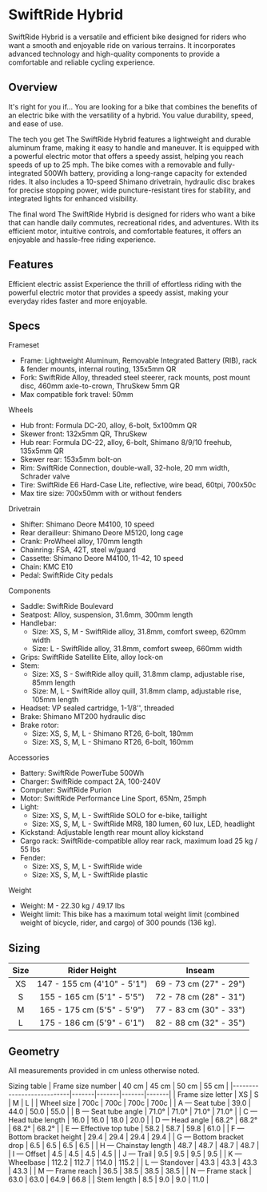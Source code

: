 # SwiftRide Hybrid

SwiftRide Hybrid is a versatile and efficient bike designed for riders who want a smooth and enjoyable ride on various terrains. It incorporates advanced technology and high-quality components to provide a comfortable and reliable cycling experience.
## Overview

It's right for you if...
You are looking for a bike that combines the benefits of an electric bike with the versatility of a hybrid. You value durability, speed, and ease of use.

The tech you get
The SwiftRide Hybrid features a lightweight and durable aluminum frame, making it easy to handle and maneuver. It is equipped with a powerful electric motor that offers a speedy assist, helping you reach speeds of up to 25 mph. The bike comes with a removable and fully-integrated 500Wh battery, providing a long-range capacity for extended rides. It also includes a 10-speed Shimano drivetrain, hydraulic disc brakes for precise stopping power, wide puncture-resistant tires for stability, and integrated lights for enhanced visibility.

The final word
The SwiftRide Hybrid is designed for riders who want a bike that can handle daily commutes, recreational rides, and adventures. With its efficient motor, intuitive controls, and comfortable features, it offers an enjoyable and hassle-free riding experience.

## Features

Efficient electric assist
Experience the thrill of effortless riding with the powerful electric motor that provides a speedy assist, making your everyday rides faster and more enjoyable.

## Specs

Frameset
- Frame: Lightweight Aluminum, Removable Integrated Battery (RIB), rack & fender mounts, internal routing, 135x5mm QR
- Fork: SwiftRide Alloy, threaded steel steerer, rack mounts, post mount disc, 460mm axle-to-crown, ThruSkew 5mm QR
- Max compatible fork travel: 50mm

Wheels
- Hub front: Formula DC-20, alloy, 6-bolt, 5x100mm QR
- Skewer front: 132x5mm QR, ThruSkew
- Hub rear: Formula DC-22, alloy, 6-bolt, Shimano 8/9/10 freehub, 135x5mm QR
- Skewer rear: 153x5mm bolt-on
- Rim: SwiftRide Connection, double-wall, 32-hole, 20 mm width, Schrader valve
- Tire: SwiftRide E6 Hard-Case Lite, reflective, wire bead, 60tpi, 700x50c
- Max tire size: 700x50mm with or without fenders

Drivetrain
- Shifter: Shimano Deore M4100, 10 speed
- Rear derailleur: Shimano Deore M5120, long cage
- Crank: ProWheel alloy, 170mm length
- Chainring: FSA, 42T, steel w/guard
- Cassette: Shimano Deore M4100, 11-42, 10 speed
- Chain: KMC E10
- Pedal: SwiftRide City pedals

Components
- Saddle: SwiftRide Boulevard
- Seatpost: Alloy, suspension, 31.6mm, 300mm length
- Handlebar:
  - Size: XS, S, M - SwiftRide alloy, 31.8mm, comfort sweep, 620mm width
  - Size: L - SwiftRide alloy, 31.8mm, comfort sweep, 660mm width
- Grips: SwiftRide Satellite Elite, alloy lock-on
- Stem:
  - Size: XS, S - SwiftRide alloy quill, 31.8mm clamp, adjustable rise, 85mm length
  - Size: M, L - SwiftRide alloy quill, 31.8mm clamp, adjustable rise, 105mm length
- Headset: VP sealed cartridge, 1-1/8'', threaded
- Brake: Shimano MT200 hydraulic disc
- Brake rotor:
  - Size: XS, S, M, L - Shimano RT26, 6-bolt, 180mm
  - Size: XS, S, M, L - Shimano RT26, 6-bolt, 160mm

Accessories
- Battery: SwiftRide PowerTube 500Wh
- Charger: SwiftRide compact 2A, 100-240V
- Computer: SwiftRide Purion
- Motor: SwiftRide Performance Line Sport, 65Nm, 25mph
- Light:
  - Size: XS, S, M, L - SwiftRide SOLO for e-bike, taillight
  - Size: XS, S, M, L - SwiftRide MR8, 180 lumen, 60 lux, LED, headlight
- Kickstand: Adjustable length rear mount alloy kickstand
- Cargo rack: SwiftRide-compatible alloy rear rack, maximum load 25 kg / 55 lbs
- Fender:
  - Size: XS, S, M, L - SwiftRide wide
  - Size: XS, S, M, L - SwiftRide plastic

Weight
- Weight: M - 22.30 kg / 49.17 lbs
- Weight limit: This bike has a maximum total weight limit (combined weight of bicycle, rider, and cargo) of 300 pounds (136 kg).

## Sizing

| Size |        Rider Height       |        Inseam        |
|:----:|:-------------------------:|:--------------------:|
|  XS  | 147 - 155 cm (4'10" - 5'1") | 69 - 73 cm (27" - 29") |
|   S  |  155 - 165 cm (5'1" - 5'5") | 72 - 78 cm (28" - 31") |
|   M  |  165 - 175 cm (5'5" - 5'9") | 77 - 83 cm (30" - 33") |
|   L  |  175 - 186 cm (5'9" - 6'1") | 82 - 88 cm (32" - 35") |

## Geometry

All measurements provided in cm unless otherwise noted.

Sizing table
| Frame size number         | 40 cm | 45 cm | 50 cm | 55 cm |
|---------------------------|-------|-------|-------|-------|
| Frame size letter         | XS    | S     | M     | L     |
| Wheel size                | 700c  | 700c  | 700c  | 700c  |
| A — Seat tube             | 39.0  | 44.0  | 50.0  | 55.0  |
| B — Seat tube angle       | 71.0° | 71.0° | 71.0° | 71.0° |
| C — Head tube length      | 16.0  | 16.0  | 18.0  | 20.0  |
| D — Head angle            | 68.2° | 68.2° | 68.2° | 68.2° |
| E — Effective top tube    | 58.2  | 58.7  | 59.8  | 61.0  |
| F — Bottom bracket height | 29.4  | 29.4  | 29.4  | 29.4  |
| G — Bottom bracket drop   | 6.5   | 6.5   | 6.5   | 6.5   |
| H — Chainstay length      | 48.7  | 48.7  | 48.7  | 48.7  |
| I — Offset                | 4.5   | 4.5   | 4.5   | 4.5   |
| J — Trail                 | 9.5   | 9.5   | 9.5   | 9.5   |
| K — Wheelbase             | 112.2 | 112.7 | 114.0 | 115.2 |
| L — Standover             | 43.3  | 43.3  | 43.3  | 43.3  |
| M — Frame reach           | 36.5  | 38.5  | 38.5  | 38.5  |
| N — Frame stack           | 63.0  | 63.0  | 64.9  | 66.8  |
| Stem length               | 8.5   | 9.0   | 9.0   | 11.0  |
